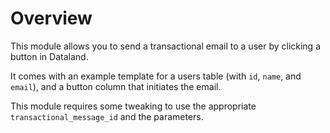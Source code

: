 # Overview

This module allows you to send a transactional email to a user by clicking a button in Dataland.

It comes with an example template for a users table (with `id`, `name`, and `email`), and a button column that initiates the email.

This module requires some tweaking to use the appropriate `transactional_message_id` and the parameters.
